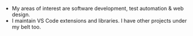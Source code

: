 - My areas of interest are software development, test automation & web design.
- I maintain VS Code extensions and libraries. I have other projects under my belt too.
